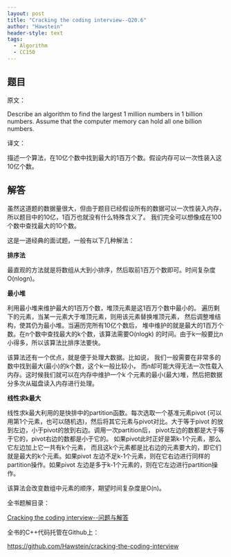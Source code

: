 ```yaml
---
layout: post
title: "Cracking the coding interview--Q20.6"
author: "Hawstein"
header-style: text
tags:
  - Algorithm
  - CC150
---
```


## 题目

原文：

Describe an algorithm to find the largest 1 million numbers in 1 
billion numbers. Assume that the computer memory can hold all one 
billion numbers.

译文：

描述一个算法，在10亿个数中找到最大的1百万个数。假设内存可以一次性装入这10亿个数。

## 解答

虽然这道题的数据量很大，但由于题目已经假设所有的数据可以一次性装入内存，
所以题目中的10亿，1百万也就没有什么特殊含义了。
我们完全可以想像成在100个数中查找最大的10个数。

这是一道经典的面试题，一般有以下几种解法：

**排序法**

最直观的方法就是将数组从大到小排序，然后取前1百万个数即可。时间复杂度O(nlogn)。

**最小堆**

利用最小堆来维护最大的1百万个数，堆顶元素是这1百万个数中最小的。
遍历剩下的元素，当某一元素大于堆顶元素，则用该元素替换堆顶元素，
然后调整堆结构，使其仍为最小堆。当遍历完所有10亿个数后，
堆中维护的就是最大的1百万个数。在n个数中查找最大的k个数，该算法需要O(nlogk)
的时间。由于k一般要比n小得多，所以该算法比排序法要快。

该算法还有一个优点，就是便于处理大数据。比如说，
我们一般需要在非常多的数中找到最大(最小)的k个数，这个k一般比较小，
而n却可能大得无法一次性载入内存。这时候我们就可以在内存中维护一个k
个元素的最小(最大)堆，然后把数据分多次从磁盘读入内存进行处理。

**线性求k最大**

线性求k最大利用的是快排中的partition函数。每次选取一个基准元素pivot
(可以用第1个元素，也可以随机选)，然后将其它元素与pivot对比。大于等于pivot
的放到左边，小于pivot的放到右边。调用一次partition后，
pivot左边的数都是大于等于它的，pivot右边的数都是小于它的。
如果pivot此时正好是第k-1个元素，那么它左边加上它一共有k个元素，
而且这k个元素都是比右边的元素要大的，即它们就是最大的k个元素。如果pivot
左边不足k-1个元素，则在它右边进行同样的partition操作。如果pivot
左边是多于k-1个元素的，则在它左边进行partition操作。

该算法会改变数组中元素的顺序，期望时间复杂度是O(n)。


全书题解目录：

[Cracking the coding interview--问题与解答](/2013/03/14/ctci-solutions-contents/)

全书的C++代码托管在Github上：

<https://github.com/Hawstein/cracking-the-coding-interview>
